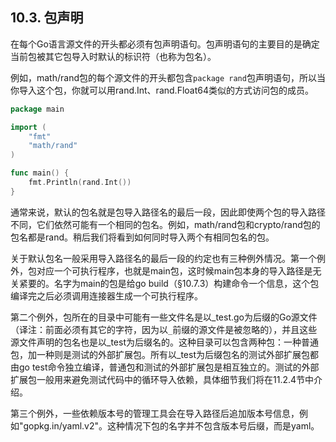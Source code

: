 ## 10.3. 包声明

在每个Go语言源文件的开头都必须有包声明语句。包声明语句的主要目的是确定当前包被其它包导入时默认的标识符（也称为包名）。

例如，math/rand包的每个源文件的开头都包含`package rand`包声明语句，所以当你导入这个包，你就可以用rand.Int、rand.Float64类似的方式访问包的成员。

```Go
package main

import (
	"fmt"
	"math/rand"
)

func main() {
	fmt.Println(rand.Int())
}
```

通常来说，默认的包名就是包导入路径名的最后一段，因此即使两个包的导入路径不同，它们依然可能有一个相同的包名。例如，math/rand包和crypto/rand包的包名都是rand。稍后我们将看到如何同时导入两个有相同包名的包。

关于默认包名一般采用导入路径名的最后一段的约定也有三种例外情况。第一个例外，包对应一个可执行程序，也就是main包，这时候main包本身的导入路径是无关紧要的。名字为main的包是给go build（§10.7.3）构建命令一个信息，这个包编译完之后必须调用连接器生成一个可执行程序。

第二个例外，包所在的目录中可能有一些文件名是以_test.go为后缀的Go源文件（译注：前面必须有其它的字符，因为以`_`前缀的源文件是被忽略的），并且这些源文件声明的包名也是以_test为后缀名的。这种目录可以包含两种包：一种普通包，加一种则是测试的外部扩展包。所有以_test为后缀包名的测试外部扩展包都由go test命令独立编译，普通包和测试的外部扩展包是相互独立的。测试的外部扩展包一般用来避免测试代码中的循环导入依赖，具体细节我们将在11.2.4节中介绍。

第三个例外，一些依赖版本号的管理工具会在导入路径后追加版本号信息，例如"gopkg.in/yaml.v2"。这种情况下包的名字并不包含版本号后缀，而是yaml。
